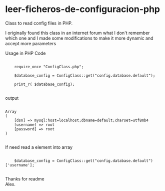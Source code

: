 # leer-ficheros-de-configuracion-php
Class to read config files in PHP. 

I originally found this class in an internet forum what I don't remember which one and I made some modifications to make it more dynamic and accept more parameters

Usage in PHP Code

```

	require_once "ConfigClass.php";

	$database_config = ConfigClass::get("config.database.default");

	print_r( $database_config);
  
```

output

```

Array
(
    [dsn] => mysql:host=localhost;dbname=default;charset=utf8mb4
    [username] => root
    [password] => root
)
  
```

If need read a element into array

```

	$database_config = ConfigClass::get("config.database.default")['username'];
  
```

Thanks for readme<br>
Alex.
